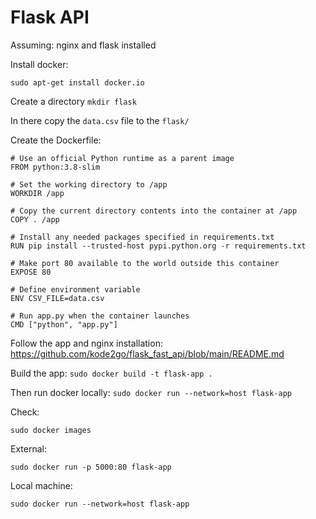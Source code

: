 # Flask API

Assuming: nginx and flask installed

Install docker:

`sudo apt-get install docker.io`

Create a directory `mkdir flask`

In there copy the `data.csv` file to the `flask/`

Create the Dockerfile:

```
# Use an official Python runtime as a parent image
FROM python:3.8-slim

# Set the working directory to /app
WORKDIR /app

# Copy the current directory contents into the container at /app
COPY . /app

# Install any needed packages specified in requirements.txt
RUN pip install --trusted-host pypi.python.org -r requirements.txt

# Make port 80 available to the world outside this container
EXPOSE 80

# Define environment variable
ENV CSV_FILE=data.csv

# Run app.py when the container launches
CMD ["python", "app.py"]
```

Follow the app and nginx installation: https://github.com/kode2go/flask_fast_api/blob/main/README.md

Build the app: `sudo docker build -t flask-app .`

Then run docker locally: `sudo docker run --network=host flask-app`

Check:

`sudo docker images`

External:

`sudo docker run -p 5000:80 flask-app`

Local machine:

`sudo docker run --network=host flask-app`

